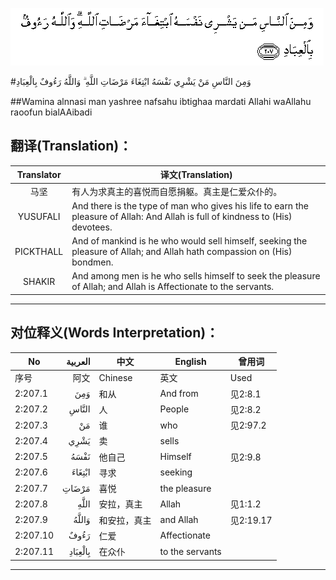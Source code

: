 ![002:207](images/002_207.gif)

#وَمِنَ النَّاسِ مَنْ يَشْرِي نَفْسَهُ ابْتِغَاءَ مَرْضَاتِ اللَّهِ ۗ وَاللَّهُ رَءُوفٌ بِالْعِبَادِ 

##Wamina alnnasi man yashree nafsahu ibtighaa mardati Allahi waAllahu raoofun bialAAibadi 

## 翻译(Translation)：

| Translator | 译文(Translation)                                            |
| :--------: | ------------------------------------------------------------ |
|    马坚    | 有人为求真主的喜悦而自愿捐躯。真主是仁爱众仆的。             |
|  YUSUFALI  | And there is the type of man who gives his life to earn the pleasure of Allah: And Allah is full of kindness to (His) devotees. |
| PICKTHALL  | And of mankind is he who would sell himself, seeking the pleasure of Allah; and Allah hath compassion on (His) bondmen. |
|   SHAKIR   | And among men is he who sells himself to seek the pleasure of Allah; and Allah is Affectionate to the servants. |

---

## 对位释义(Words Interpretation)：

| No   | العربية | 中文    | English | 曾用词 |
| ---- | ------: | ------- | ------- | ------ |
| 序号 |    阿文 | Chinese | 英文    | Used   |
| 2:207.1  | وَمِنَ     | 和从         | And from        | 见2:8.1   |
| 2:207.2  | النَّاسِ   | 人           | People          | 见2:8.2   |
| 2:207.3  | مَنْ      | 谁           | who             | 见2:97.2  |
| 2:207.4  | يَشْرِي    | 卖           | sells           |           |
| 2:207.5  | نَفْسَهُ    | 他自己       | Himself         | 见2:9.8   |
| 2:207.6  | ابْتِغَاءَ  | 寻求         | seeking         |           |
| 2:207.7  | مَرْضَاتِ   | 喜悦         | the pleasure    |           |
| 2:207.8  | اللَّهِ    | 安拉，真主   | Allah           | 见1:1.2   |
| 2:207.9  | وَاللَّهُ   | 和安拉，真主 | and Allah       | 见2:19.17 |
| 2:207.10 | رَءُوفٌ    | 仁爱         | Affectionate    |           |
| 2:207.11 | بِالْعِبَادِ | 在众仆       | to the servants |           |

---
